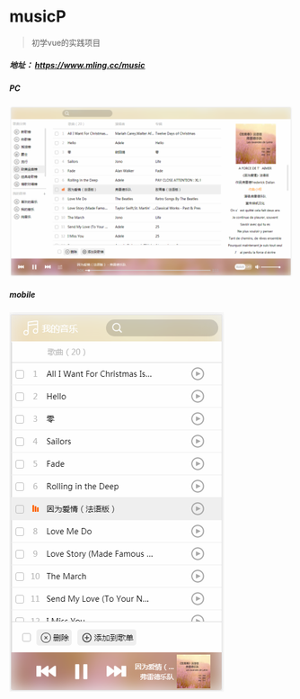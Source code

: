 # musicP


> 初学vue的实践项目
##### 地址： https://www.mling.cc/music
##### PC<br>
![music](https://github.com/Bigzo/musicP/blob/master/musicorigin%20-%20%E5%89%AF%E6%9C%AC/static/img/m.png)
##### mobile<br>
![music](https://github.com/Bigzo/musicP/blob/master/musicorigin%20-%20%E5%89%AF%E6%9C%AC/static/img/mm.png)
